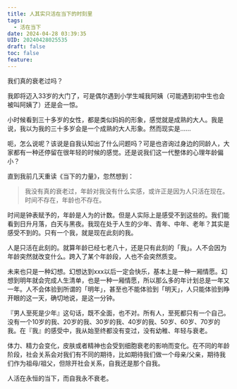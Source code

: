```yaml
---
title: 人其实只活在当下的时刻里
tags:
  - 活在当下
date: 2024-04-28 03:39:35
UID: 20240428025535
draft: false
toc: false
feature:
---
```

我们真的衰老过吗？

我即将迈入33岁的大门了，可是偶尔遇到小学生喊我阿姨（可能遇到初中生也会被叫阿姨了）还是会一惊。

小时候看到三十多岁的女性，都是类似妈妈的形象，感觉就是成熟的大人。我是说，我以为我的三十多岁会是一个成熟的大人形象。然而现实是......

呃，怎么说呢？该说是自我认知出了什么问题吗？可是也咨询过身边的同龄人，大家都有一种还停留在很年轻的时候的感觉。还是说我们这一代整体的心理年龄偏小？

直到我前几天重读《当下的力量》，忽然想到：
> 我没有真的衰老过，年龄对我没有什么实感，或许正是因为人只活在现在。时间不存在，年龄也不存在。

时间是钟表赋予的，年龄是人为的计数。但是人实际上是感受不到这些的。我们能看到日升月落，白天与黑夜。我现在处于人生的少年、青年、中年、老年？其实是感受不到的。只有一个我，就是现在此刻的我。
<!--more-->

人是只活在此刻的。就算年龄已经七老八十，还是只有此刻的「我」。人不会因为年龄突然就改变什么。跨入了某个年龄段，人也不会突然质变。

未来也只是一种幻想。幻想达到xxx以后一定会快乐，基本上是一种一厢情愿。幻想到明年就会完成人生清单，也是一种一厢情愿，所以那么多的年计划总是一年又一年。人不会体验到所谓的「明年」，甚至也不能体验到「明天」，人只能体验到睁开眼的这一天，确切地说，是这一分钟。

『男人至死是少年』这句话，既不全面，也不对。所有人，至死都只有一个自己。没有一个10岁的我、20岁的我、30岁的我、40岁的我、50岁、60岁、70岁的我。在『我』的感受中，我从始至终都没有变过，没有幼稚、年轻与衰老。

体力、精力会变化，皮肤或者精神也会受到细胞衰老的影响而变化。在不同的年龄阶段，社会关系会对我们有不同的期待，比如期待我们做一个母亲/父亲，期待我们作为祖母/祖父，但除开社会关系，自我还是那个自我。

人活在永恒的当下，而自我永不衰老。